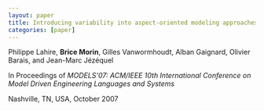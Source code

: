 ```yaml
---
layout: paper
title: Introducing variability into aspect-oriented modeling approaches
categories: [paper]
---
```

Philippe Lahire, **Brice Morin**, Gilles Vanwormhoudt, Alban Gaignard, Olivier Barais, and Jean-Marc Jézéquel

In Proceedings of _MODELS'07: ACM/IEEE 10th International Conference on Model Driven Engineering Languages and Systems_ 

Nashville, TN, USA, October 2007

